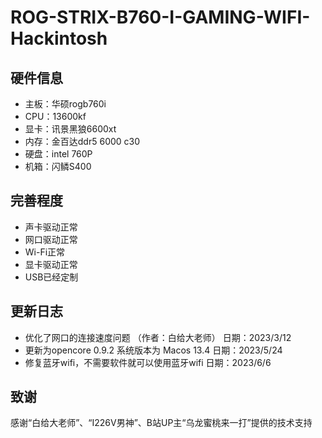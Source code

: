 # ROG-STRIX-B760-I-GAMING-WIFI-Hackintosh

## 硬件信息
* 主板：华硕rogb760i 
* CPU：13600kf
* 显卡：讯景黑狼6600xt
* 内存：金百达ddr5 6000 c30
* 硬盘：intel 760P
* 机箱：闪鳞S400

## 完善程度
* 声卡驱动正常
* 网口驱动正常
* Wi-Fi正常
* 显卡驱动正常
* USB已经定制

## 更新日志
* 优化了网口的连接速度问题 （作者：白给大老师） 日期：2023/3/12
* 更新为opencore 0.9.2 系统版本为 Macos 13.4 日期：2023/5/24
* 修复蓝牙wifi，不需要软件就可以使用蓝牙wifi  日期：2023/6/6

## 致谢
感谢“白给大老师”、“I226V男神”、B站UP主“乌龙蜜桃来一打”提供的技术支持  
